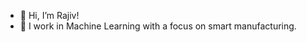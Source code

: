 - 👋 Hi, I’m Rajiv!
- 👀 I work in Machine Learning with a focus on smart manufacturing.

<!---
rajivvelury/rajivvelury is a ✨ special ✨ repository because its `README.md` (this file) appears on your GitHub profile.
You can click the Preview link to take a look at your changes.
--->

